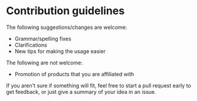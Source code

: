 # Contribution guidelines

The following suggestions/changes are welcome:

* Grammar/spelling fixes
* Clarifications
* New tips for making the usage easier

The following are not welcome:

* Promotion of products that you are affiliated with

If you aren't sure if something will fit, feel free to start a pull request early to get feedback, or just give a summary of your idea in an issue.
